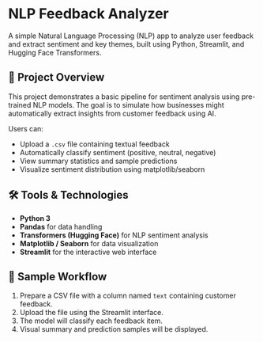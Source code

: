 # NLP Feedback Analyzer

A simple Natural Language Processing (NLP) app to analyze user feedback and extract sentiment and key themes, built using Python, Streamlit, and Hugging Face Transformers.

## 🧠 Project Overview

This project demonstrates a basic pipeline for sentiment analysis using pre-trained NLP models. The goal is to simulate how businesses might automatically extract insights from customer feedback using AI.

Users can:
- Upload a `.csv` file containing textual feedback
- Automatically classify sentiment (positive, neutral, negative)
- View summary statistics and sample predictions
- Visualize sentiment distribution using matplotlib/seaborn

## 🛠️ Tools & Technologies

- **Python 3**
- **Pandas** for data handling
- **Transformers (Hugging Face)** for NLP sentiment analysis
- **Matplotlib / Seaborn** for data visualization
- **Streamlit** for the interactive web interface

## 🧪 Sample Workflow

1. Prepare a CSV file with a column named `text` containing customer feedback.
2. Upload the file using the Streamlit interface.
3. The model will classify each feedback item.
4. Visual summary and prediction samples will be displayed.

